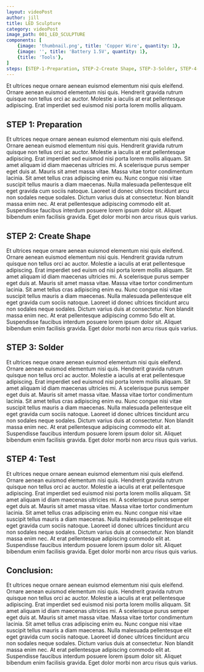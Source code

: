 ```yaml
---
layout: videoPost
author: jill
title: LED Sculpture
category: videoPost
image_path: 001_LED_SCULPTURE
components: [
	{image: 'thumbnail.png', title: 'Copper Wire', quantity: 1},
	{image: '', title: 'Battery 1.5V', quantity: 1},
	{title: 'Tools'},
]
steps: [STEP-1-Preparation, STEP-2-Create Shape, STEP-3-Solder, STEP-4-Test, Summary]
---
```

Et ultrices neque ornare aenean euismod elementum nisi quis eleifend. Ornare aenean euismod elementum nisi quis. Hendrerit gravida rutrum quisque non tellus orci ac auctor. Molestie a iaculis at erat pellentesque adipiscing. Erat imperdiet sed euismod nisi porta lorem mollis aliquam. 

## STEP 1: Preparation
Et ultrices neque ornare aenean euismod elementum nisi quis eleifend. Ornare aenean euismod elementum nisi quis. Hendrerit gravida rutrum quisque non tellus orci ac auctor. Molestie a iaculis at erat pellentesque adipiscing. Erat imperdiet sed euismod nisi porta lorem mollis aliquam. Sit amet aliquam id diam maecenas ultricies mi. A scelerisque purus semper eget duis at. Mauris sit amet massa vitae. Massa vitae tortor condimentum lacinia. Sit amet tellus cras adipiscing enim eu. Nunc congue nisi vitae suscipit tellus mauris a diam maecenas. Nulla malesuada pellentesque elit eget gravida cum sociis natoque. Laoreet id donec ultrices tincidunt arcu non sodales neque sodales. Dictum varius duis at consectetur. Non blandit massa enim nec. At erat pellentesque adipiscing commodo elit at. Suspendisse faucibus interdum posuere lorem ipsum dolor sit. Aliquet bibendum enim facilisis gravida. Eget dolor morbi non arcu risus quis varius.

## STEP 2: Create Shape
Et ultrices neque ornare aenean euismod elementum nisi quis eleifend. Ornare aenean euismod elementum nisi quis. Hendrerit gravida rutrum quisque non tellus orci ac auctor. Molestie a iaculis at erat pellentesque adipiscing. Erat imperdiet sed euism od nisi porta lorem mollis aliquam. Sit amet aliquam id diam maecenas ultricies mi. A scelerisque purus semper  eget duis at. Mauris sit amet massa vitae. Massa vitae tortor condimentum lacinia. Sit amet tellus cras adipiscing enim eu. Nunc congue nisi vitae suscipit tellus mauris a diam maecenas. Nulla malesuada pellentesque elit eget gravida cum sociis natoque. Laoreet id donec ultrices tincidunt arcu non sodales neque sodales. Dictum varius duis at consectetur. Non blandit massa enim nec. At erat pellentesque adipiscing commo 5do elit at. Suspendisse faucibus interdum posuere lorem ipsum dolor sit. Aliquet bibendum enim facilisis gravida. Eget dolor morbi non arcu risus quis varius.

## STEP 3: Solder  
Et ultrices neque onare aenean euismod elementum nisi quis eleifend. Ornare aenean euismod elementum nisi quis. Hendrerit gravida rutrum quisque non tellus orci ac auctor. Molestie a iaculis at erat pellentesque adipiscing. Erat imperdiet sed euismod nisi porta lorem mollis aliquam. Sit amet aliquam id diam maecenas ultricies mi. A scelerisque purus semper eget duis at. Mauris sit amet massa vitae. Massa vitae tortor condimentum lacinia. Sit amet tellus cras adipiscing enim eu. Nunc congue nisi vitae suscipit tellus mauris a diam maecenas. Nulla malesuada pellentesque elit eget gravida cum sociis natoque. Laoreet id donec ultrices tincidunt arcu non sodales neque sodales. Dictum varius duis at consectetur. Non blandit massa enim nec. At erat pellentesque adipiscing commodo elit at. Suspendisse faucibus interdum posuere lorem ipsum dolor sit. Aliquet bibendum enim facilisis gravida. Eget dolor morbi non arcu risus quis varius.

## STEP 4: Test 
Et ultrices neque ornare aenean euismod elementum nisi quis eleifend. Ornare aenean euismod elementum nisi quis. Hendrerit gravida rutrum quisque non tellus orci ac auctor. Molestie a iaculis at erat pellentesque adipiscing. Erat imperdiet sed euismod nisi porta lorem mollis aliquam. Sit amet aliquam id diam maecenas ultricies mi. A scelerisque purus semper eget duis at. Mauris sit amet massa vitae. Massa vitae tortor condimentum lacinia. Sit amet tellus cras adipiscing enim eu. Nunc congue nisi vitae suscipit tellus mauris a diam maecenas. Nulla malesuada pellentesque elit eget gravida cum sociis natoque. Laoreet id donec ultrices tincidunt arcu non sodales neque sodales. Dictum varius duis at consectetur. Non blandit massa enim nec. At erat pellentesque adipiscing commodo elit at. Suspendisse faucibus interdum posuere lorem ipsum dolor sit. Aliquet bibendum enim facilisis gravida. Eget dolor morbi non arcu risus quis varius.

## Conclusion:
Et ultrices neque ornare aenean euismod elementum nisi quis eleifend. Ornare aenean euismod elementum nisi quis. Hendrerit gravida rutrum quisque non tellus orci ac auctor. Molestie a iaculis at erat pellentesque adipiscing. Erat imperdiet sed euismod nisi porta lorem mollis aliquam. Sit amet aliquam id diam maecenas ultricies mi. A scelerisque purus semper eget duis at. Mauris sit amet massa vitae. Massa vitae tortor condimentum lacinia. Sit amet tellus cras adipiscing enim eu. Nunc congue nisi vitae suscipit tellus mauris a diam maecenas. Nulla malesuada pellentesque elit eget gravida cum sociis natoque. Laoreet id donec ultrices tincidunt arcu non sodales neque sodales. Dictum varius duis at consectetur. Non blandit massa enim nec. At erat pellentesque adipiscing commodo elit at. Suspendisse faucibus interdum posuere lorem ipsum dolor sit. Aliquet bibendum enim facilisis gravida. Eget dolor morbi non arcu risus quis varius.
